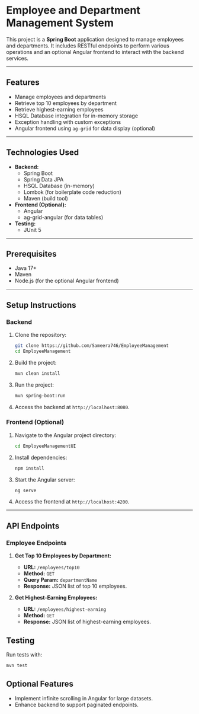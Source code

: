 # Employee and Department Management System

This project is a **Spring Boot** application designed to manage employees and departments. It includes RESTful endpoints to perform various operations and an optional Angular frontend to interact with the backend services.

---

## Features

- Manage employees and departments
- Retrieve top 10 employees by department
- Retrieve highest-earning employees
- HSQL Database integration for in-memory storage
- Exception handling with custom exceptions
- Angular frontend using `ag-grid` for data display (optional)

---

## Technologies Used

- **Backend:**
  - Spring Boot
  - Spring Data JPA
  - HSQL Database (in-memory)
  - Lombok (for boilerplate code reduction)
  - Maven (build tool)
- **Frontend (Optional):**
  - Angular
  - ag-grid-angular (for data tables)
- **Testing:**
  - JUnit 5

---

## Prerequisites

- Java 17+
- Maven
- Node.js (for the optional Angular frontend)

---

## Setup Instructions

### Backend

1. Clone the repository:

   ```bash
   git clone https://github.com/Sameera746/EmployeeManagement
   cd EmployeeManagement
   ```

2. Build the project:

   ```bash
   mvn clean install
   ```

3. Run the project:

   ```bash
   mvn spring-boot:run
   ```

4. Access the backend at `http://localhost:8080`.

### Frontend (Optional)

1. Navigate to the Angular project directory:

   ```bash
   cd EmployeeManagementUI
   ```

2. Install dependencies:

   ```bash
   npm install
   ```

3. Start the Angular server:

   ```bash
   ng serve
   ```

4. Access the frontend at `http://localhost:4200`.

---

## API Endpoints

### Employee Endpoints

1. **Get Top 10 Employees by Department:**

   - **URL:** `/employees/top10`
   - **Method:** `GET`
   - **Query Param:** `departmentName`
   - **Response:** JSON list of top 10 employees.

2. **Get Highest-Earning Employees:**
   - **URL:** `/employees/highest-earning`
   - **Method:** `GET`
   - **Response:** JSON list of highest-earning employees.

## Testing

Run tests with:

```bash
mvn test
```

## Optional Features

- Implement infinite scrolling in Angular for large datasets.
- Enhance backend to support paginated endpoints.
